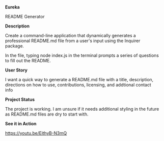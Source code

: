 
**Eureka**

README Generator

**Description**

Create a command-line application that dynamically generates a professional README.md file from a user's input using the Inquirer package. 

In the file, typing node index.js in the terminal prompts a series of questions to fill out the README. 

**User Story**

I want a quick way to generate a README.md file with a title, description, directions on how to use, contributions, licensing, and addtional contact info

**Project Status**

The project is working. I am unsure if it needs additional styling in the future as README.md files are dry to start with. 

**See it in Action**

https://youtu.be/EithyB-N3mQ





